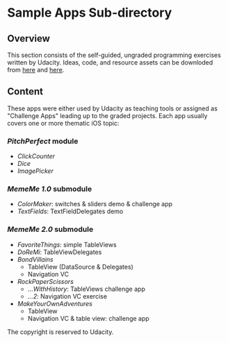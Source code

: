 # Sample Apps Sub-directory

## Overview

This section consists of the self-guided, ungraded programming exercises written by Udacity. Ideas, code, and resource assets can be downloded from [here](https://github.com/udacity/ios-nd-uikit-cont.) and [here](https://github.com/udacity/ios-nd-uikit).

## Content

These apps were either used by Udacity as teaching tools or assigned as "Challenge Apps" leading up to the graded projects. Each app usually covers one or more thematic iOS topic:

### _PitchPerfect_ module

* _ClickCounter_
* _Dice_
* _ImagePicker_

### _MemeMe 1.0_ submodule

* _ColorMaker_: switches & sliders demo & challenge app
* _TextFields_: TextFieldDelegates demo

### _MemeMe 2.0_ submodule

* _FavoriteThings_: simple TableViews
* _DoReMi_: TableViewDelegates
* _BondVillains_
  - TableView (DataSource & Delegates)
  - Navigation VC
* _RockPaperScissors_
  - _...WithHistory_: TableViews challenge app
  - _...2_: Navigation VC exercise
* _MakeYourOwnAdventures_
  - TableView
  - Navigation VC & table view: challenge app

The copyright is reserved to Udacity.
